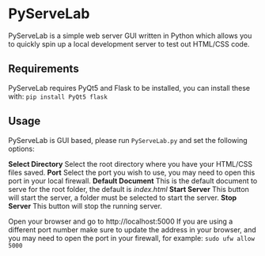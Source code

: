 # PyServeLab
PyServeLab is a simple web server GUI written in Python which allows you to quickly spin up a local development server to test out HTML/CSS code.


## Requirements
PyServeLab requires PyQt5 and Flask to be installed, you can install these with:
`pip install PyQt5 flask`

## Usage

PyServeLab is GUI based, please run `PyServeLab.py` and set the following options:

**Select Directory**
Select the root directory where you have your HTML/CSS files saved.
**Port**
Select the port you wish to use, you may need to open this port in your local firewall.
**Default Document**
This is the default document to serve for the root folder, the default is *index.html*
**Start Server**
This button will start the server, a folder must be selected to start the server.
**Stop Server**
This button will stop the running server.


Open your browser and go to http://localhost:5000
If you are using a different port number make sure to update the address in your browser, and you may need to open the port in your firewall, for example:
`sudo ufw allow 5000`

